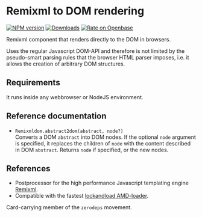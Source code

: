 <h1>Remixml to DOM rendering</h1>

[![NPM version](http://img.shields.io/npm/v/remixml-dom.svg?style=flat)](https://npmjs.org/package/remixml-dom)
[![Downloads](https://img.shields.io/npm/dm/remixml-dom.svg?style=flat)](https://npmjs.org/package/remixml-dom)
[![Rate on Openbase](https://badges.openbase.io/js/rating/remixml-dom.svg)](https://openbase.io/js/remixml-dom?utm_source=embedded&utm_medium=badge&utm_campaign=rate-badge)

Remixml component that renders directly to the DOM in browsers.

Uses the regular Javascript DOM-API and therefore is not limited by the
pseudo-smart parsing rules that the browser HTML parser imposes, i.e.
it allows the creation of arbitrary DOM structures.

## Requirements

It runs inside any webbrowser or NodeJS environment.

## Reference documentation

- `Remixmldom.abstract2dom(abstract, node?)`<br />
  Converts a DOM `abstract` into DOM nodes.  If the optional `node` argument
  is specified, it replaces the children of `node` with the content
  described in DOM `abstract`.  Returns `node` if specified, or the new
  nodes.

## References

- Postprocessor for the high performance Javascript templating engine
  [Remixml](http://remixml.org/).
- Compatible with the
  fastest [lockandload AMD-loader](https://www.npmjs.com/package/lockandload).

Card-carrying member of the `zerodeps` movement.
